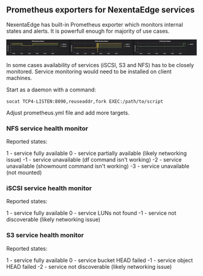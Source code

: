 ## Prometheus exporters for NexentaEdge services
NexentaEdge has built-in Prometheus exporter which monitors internal states
and alerts. It is powerfull enough for majority of use cases.

![prom-svc-check-example](https://github.com/Nexenta/edge-dev/raw/master/images/nedge-prom-svc-check.png)

In some cases availability of services (iSCSI, S3 and NFS) has to be closely
monitored. Service monitoring would need to be installed on client machines.

Start as a daemon with a command:

```
socat TCP4-LISTEN:8090,reuseaddr,fork EXEC:/path/to/script
```

Adjust prometheus.yml file and add more targets.

### NFS service health monitor

  Reported states:
 
   1    - service fully available
   0    - service partially available (likely networking issue)
  -1    - service unavailable (df command isn't working)
  -2    - service unavailable (showmount command isn't working)
  -3    - service unavailable (not mounted)

### iSCSI service health monitor

  Reported states:
 
   1	- service fully available
   0	- service LUNs not found
  -1	- service not discoverable (likely networking issue)

### S3 service health monitor

  Reported states:
 
   1	- service fully available
   0	- service bucket HEAD failed
  -1	- service object HEAD failed
  -2	- service not discoverable (likely networking issue)
